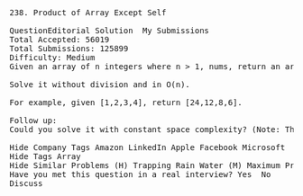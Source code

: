 <pre>
238. Product of Array Except Self  

QuestionEditorial Solution  My Submissions
Total Accepted: 56019
Total Submissions: 125899
Difficulty: Medium
Given an array of n integers where n > 1, nums, return an array output such that output[i] is equal to the product of all the elements of nums except nums[i].

Solve it without division and in O(n).

For example, given [1,2,3,4], return [24,12,8,6].

Follow up:
Could you solve it with constant space complexity? (Note: The output array does not count as extra space for the purpose of space complexity analysis.)

Hide Company Tags Amazon LinkedIn Apple Facebook Microsoft
Hide Tags Array
Hide Similar Problems (H) Trapping Rain Water (M) Maximum Product Subarray (H) Paint House II
Have you met this question in a real interview? Yes  No
Discuss
</pre>
